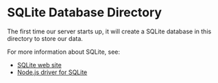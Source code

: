 # SQLite Database Directory

The first time our server starts up, it will create a SQLite database in this directory to store our data.

For more information about SQLite, see:

- [SQLite web site](https://www.sqlite.org/)
- [Node.js driver for SQLite](https://github.com/mapbox/node-sqlite3)
